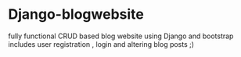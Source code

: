 # Django-blogwebsite

fully functional CRUD based blog website using Django and bootstrap
includes user registration , login and altering blog posts ;)
